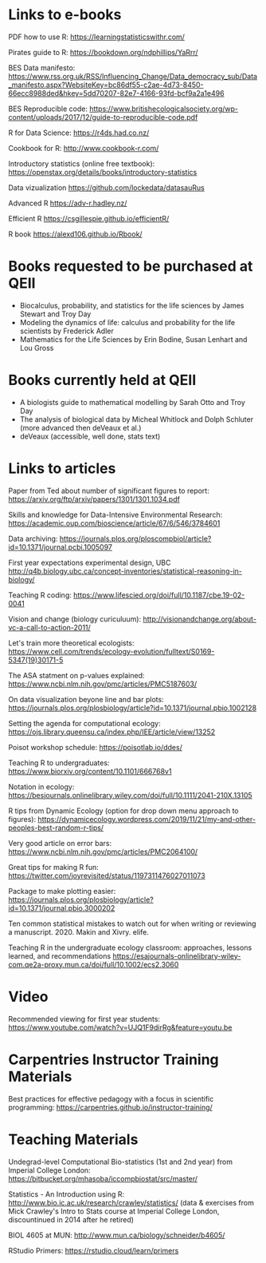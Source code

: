 # Links to e-books
PDF how to use R: https://learningstatisticswithr.com/

Pirates guide to R: https://bookdown.org/ndphillips/YaRrr/

BES Data manifesto: https://www.rss.org.uk/RSS/Influencing_Change/Data_democracy_sub/Data_manifesto.aspx?WebsiteKey=bc86df55-c2ae-4d73-8450-66ecc8988ded&hkey=5dd70207-82e7-4166-93fd-bcf9a2a1e496

BES Reproducible code: https://www.britishecologicalsociety.org/wp-content/uploads/2017/12/guide-to-reproducible-code.pdf

R for Data Science: https://r4ds.had.co.nz/

Cookbook for R: http://www.cookbook-r.com/

Introductory statistics (online free textbook): https://openstax.org/details/books/introductory-statistics

Data vizualization https://github.com/lockedata/datasauRus

Advanced R https://adv-r.hadley.nz/

Efficient R https://csgillespie.github.io/efficientR/

R book https://alexd106.github.io/Rbook/

# Books requested to be purchased at QEII
- Biocalculus, probability, and statistics for the life sciences by James Stewart and Troy Day
- Modeling the dynamics of life: calculus and probability for the life scientists by Frederick Adler
- Mathematics for the Life Sciences by Erin Bodine, Susan Lenhart and Lou Gross

# Books currently held at QEII
- A biologists guide to mathematical modelling by Sarah Otto and Troy Day
- The analysis of biological data by Micheal Whitlock and Dolph Schluter (more advanced then deVeaux et al.)
- deVeaux (accessible, well done, stats text)

# Links to articles
Paper from Ted about number of significant figures to report: https://arxiv.org/ftp/arxiv/papers/1301/1301.1034.pdf

Skills and knowledge for Data-Intensive Environmental Research: https://academic.oup.com/bioscience/article/67/6/546/3784601

Data archiving: https://journals.plos.org/ploscompbiol/article?id=10.1371/journal.pcbi.1005097

First year expectations experimental design, UBC http://q4b.biology.ubc.ca/concept-inventories/statistical-reasoning-in-biology/

Teaching R coding: https://www.lifescied.org/doi/full/10.1187/cbe.19-02-0041

Vision and change (biology curiculuum): http://visionandchange.org/about-vc-a-call-to-action-2011/

Let's train more theoretical ecologists: https://www.cell.com/trends/ecology-evolution/fulltext/S0169-5347(19)30171-5

The ASA statment on p-values explained: https://www.ncbi.nlm.nih.gov/pmc/articles/PMC5187603/

On data visualization beyone line and bar plots: https://journals.plos.org/plosbiology/article?id=10.1371/journal.pbio.1002128

Setting the agenda for computational ecology: https://ojs.library.queensu.ca/index.php/IEE/article/view/13252

Poisot workshop schedule: https://poisotlab.io/ddes/

Teaching R to undergraduates: https://www.biorxiv.org/content/10.1101/666768v1

Notation in ecology: https://besjournals.onlinelibrary.wiley.com/doi/full/10.1111/2041-210X.13105

R tips from Dynamic Ecology (option for drop down menu approach to figures): https://dynamicecology.wordpress.com/2019/11/21/my-and-other-peoples-best-random-r-tips/

Very good article on error bars: https://www.ncbi.nlm.nih.gov/pmc/articles/PMC2064100/

Great tips for making R fun: https://twitter.com/joyrevisited/status/1197311476027011073

Package to make plotting easier: https://journals.plos.org/plosbiology/article?id=10.1371/journal.pbio.3000202

Ten common statistical mistakes to watch out for when writing or reviewing a manuscript. 2020. Makin and Xivry. elife.

Teaching R in the undergraduate ecology classroom: approaches, lessons learned, and recommendations https://esajournals-onlinelibrary-wiley-com.qe2a-proxy.mun.ca/doi/full/10.1002/ecs2.3060

# Video
Recommended viewing for first year students: https://www.youtube.com/watch?v=UJQ1F9dirRg&feature=youtu.be

# Carpentries Instructor Training Materials  
Best practices for effective pedagogy with a focus in scientific programming: https://carpentries.github.io/instructor-training/  

# Teaching Materials
Undegrad-level Computational Bio-statistics (1st and 2nd year) from Imperial College London: https://bitbucket.org/mhasoba/iccompbiostat/src/master/

Statistics - An Introduction using R: http://www.bio.ic.ac.uk/research/crawley/statistics/ (data & exercises from Mick Crawley's Intro to Stats course at Imperial College London, discountinued in 2014 after he retired)

BIOL 4605 at MUN: http://www.mun.ca/biology/schneider/b4605/

RStudio Primers: https://rstudio.cloud/learn/primers
